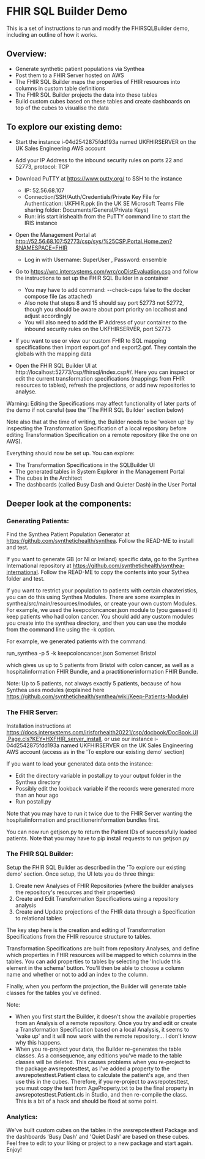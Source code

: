 # FHIR SQL Builder Demo

This is a set of instructions to run and modify the FHIRSQLBuilder demo, including an outline of how it works.

## Overview:

- Generate synthetic patient populations via Synthea
- Post them to a FHIR Server hosted on AWS
- The FHIR SQL Builder maps the properties of FHIR resources into columns in custom table definitions
- The FHIR SQL Builder projects the data into these tables
- Build custom cubes based on these tables and create dashboards on top of the cubes to visualise the data

## To explore our existing demo:

- Start the instance i-04d2542875fdd193a named UKFHIRSERVER on the UK Sales Engineering AWS account
- Add your IP Address to the inbound security rules on ports 22 and 52773, protocol: TCP 
- Download PuTTY at https://www.putty.org/ to SSH to the instance
  - IP: 52.56.68.107
  - Connection/SSH/Auth/Credentials/Private Key File for Authentication: UKFHIR.ppk (in the UK SE Microsoft Teams File sharing folder: Documents/General/Private Keys)
  - Run:   iris start irishealth   from the PuTTY command line to start the IRIS instance
 - Open the Management Portal at http://52.56.68.107:52773/csp/sys/%25CSP.Portal.Home.zen?$NAMESPACE=FHIR
    - Log in with Username: SuperUser , Password: ensemble

- Go to https://wrc.intersystems.com/wrc/coDistEvaluation.csp and follow the instructions to set up the FHIR SQL Builder in a container
  - You may have to add   command: --check-caps false  to the docker compose file (as attached)
  - Also note that steps 8 and 15 should say port 52773 not 52772, though you should be aware about port priority on localhost and adjust accordingly
  - You will also need to add the IP Address of your container to the inbound security rules on the UKFHIRSERVER, port 52773
- If you want to use or view our custom FHIR to SQL mapping specifications then import export.gof and export2.gof. They contain the globals with the mapping data
 
- Open the FHIR SQL Builder UI at http://localhost:52773/csp/fhirsql/index.csp#/. Here you can inspect or edit the current transformation specifications (mappings from FHIR resources to tables), refresh the projections, or add new repositories to analyse. 
 
 Warning: Editing the Specifications may affect functionality of later parts of the demo if not careful (see the 'The FHIR SQL Builder' section below) 
 
 Note also that at the time of writing, the Builder needs to be 'woken up' by inspecting the Transformation Specification of a local repository before editing Transformation Specification on a remote repository (like the one on AWS).

Everything should now be set up. You can explore:
 - The Transformation Specifications in the SQLBuilder UI
 - The generated tables in System Explorer in the Management Portal
 - The cubes in the Architect
 - The dashboards (called Busy Dash and Quieter Dash) in the User Portal

## Deeper look at the components:

### Generating Patients:


Find the Synthea Patient Population Generator at https://github.com/synthetichealth/synthea. Follow the READ-ME to install and test.

If you want to generate GB (or NI or Ireland) specific data, go to the Synthea International repository at https://github.com/synthetichealth/synthea-international.
Follow the READ-ME to copy the contents into your Sythea folder and test. 

If you want to restrict your population to patients with certain charateristics, you can do this using Synthea Modules. 
There are some examples in synthea/src/main/resources/modules, or create your own custom Modules. For example, we used the keepcoloncancer.json module to (you guessed it) keep patients who had colon cancer.
You should add any custom modules you create into the synthea directory, and then you can use the module from the command line using the -k option.

For example, we generated patients with the command:

run_synthea -p 5 -k keepcoloncancer.json Somerset Bristol

which gives us up to 5 patients from Bristol with colon cancer, as well as a hospitalinformation FHIR Bundle, and a practitionerinformation FHIR Bundle.

Note: Up to 5 patients, not always exactly 5 patients, because of how Synthea uses modules (explained here https://github.com/synthetichealth/synthea/wiki/Keep-Patients-Module)

### The FHIR Server:

Installation instructions at https://docs.intersystems.com/irisforhealth20221/csp/docbook/DocBook.UI.Page.cls?KEY=HXFHIR_server_install, or use our instance i-04d2542875fdd193a named UKFHIRSERVER on the UK Sales Engineering AWS account (access as in the 'To explore our existing demo' section)

If you want to load your generated data onto the instance:
 - Edit the directory variable in postall.py to your output folder in the Synthea directory
 - Possibly edit the lookback variable if the records were generated more than an hour ago
 - Run postall.py
 
Note that you may have to run it twice due to the FHIR Server wanting the hospitalinformation and practitionerinformation bundles first.

You can now run getjson.py to return the Patient IDs of successfully loaded patients.
Note that you may have to     pip install requests     to run getjson.py

### The FHIR SQL Builder:

Setup the FHIR SQL Builder as described in the 'To explore our existing demo' section. Once setup, the UI lets you do three things:

  1. Create new Analyses of FHIR Repositories (where the builder analyses the repository's resources and their properties)
  2. Create and Edit Transformation Specifications using a repository analysis
  3. Create and Update projections of the FHIR data through a Specification to relational tables

The key step here is the creation and editing of Transformation Specifications from the FHIR resource structure to tables.

Transformation Specifications are built from repository Analyses, and define which properties in FHIR resources will be mapped to which columns in the tables. You can add properties to tables by selecting the 'Include this element in the schema' button. You'll then be able to choose a column name and whether or not to add an index to the column.

Finally, when you perform the projection, the Builder will generate table classes for the tables you've defined.

Note:
 - When you first start the Builder, it doesn't show the available properties from an Analysis of a remote repository. Once you try and edit or create a Transformation Specification based on a local Analysis, it seems to 'wake up' and it will now work with the remote repository... I don't know why this happens.
 - When you re-project your data, the Builder re-generates the table classes. As a consequence, any editions you've made to the table classes will be deleted. This causes problems when you re-project to the package awsrepotesttest, as I've added a property to the awsrepotesttest.Patient class to calculate the patient's age, and then use this in the cubes. Therefore, if you re-project to awsrepotesttest, you must copy the text from AgeProperty.txt to be the final property in awsrepotesttest.Patient.cls in Studio, and then re-compile the class. This is a bit of a hack and should be fixed at some point.

### Analytics:

We've built custom cubes on the tables in the awsrepotesttest Package and the dashboards 'Busy Dash' and 'Quiet Dash' are based on these cubes. Feel free to edit to your liking or project to a new package and start again. Enjoy!
